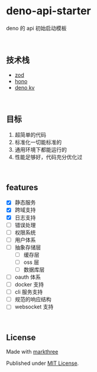 # deno-api-starter

deno 的 api 初始启动模板

<br />

## 技术栈

- [zod](https://zod.dev)
- [hono](https://github.com/honojs/hono)
- [deno kv](https://deno.com/kv)

<br />

## 目标

1. 超简单的代码
2. 标准化一切能标准的
3. 通用环境下都能运行的
4. 性能足够好，代码充分优化过

<br />

## features

- [x] 静态服务
- [x] 跨域支持
- [x] 日志支持
- [ ] 错误处理
- [ ] 权限系统
- [ ] 用户体系
- [ ] 抽象存储层
  - [ ] 缓存层
  - [ ] oss 层
  - [ ] 数据库层
- [ ] oauth 体系
- [ ] docker 支持
- [ ] cli 服务支持
- [ ] 规范的响应结构
- [ ] websocket 支持

<br />

## License

Made with [markthree](https://github.com/markthree/)

Published under [MIT License](./LICENSE).
